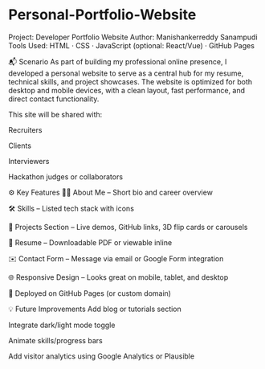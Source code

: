 # Personal-Portfolio-Website
Project: Developer Portfolio Website
Author: Manishankerreddy Sanampudi
Tools Used: HTML · CSS · JavaScript (optional: React/Vue) · GitHub Pages

📬 Scenario
As part of building my professional online presence, I developed a personal website to serve as a central hub for my resume, technical skills, and project showcases. The website is optimized for both desktop and mobile devices, with a clean layout, fast performance, and direct contact functionality.

This site will be shared with:

Recruiters

Clients

Interviewers

Hackathon judges or collaborators

⚙️ Key Features
🧑‍💻 About Me – Short bio and career overview

🛠 Skills – Listed tech stack with icons

📂 Projects Section – Live demos, GitHub links, 3D flip cards or carousels

📄 Resume – Downloadable PDF or viewable inline

✉️ Contact Form – Message via email or Google Form integration

🌐 Responsive Design – Looks great on mobile, tablet, and desktop

🌟 Deployed on GitHub Pages (or custom domain)

💡 Future Improvements
Add blog or tutorials section

Integrate dark/light mode toggle

Animate skills/progress bars

Add visitor analytics using Google Analytics or Plausible
